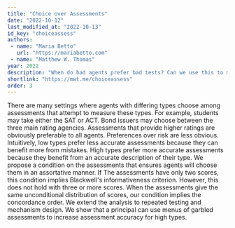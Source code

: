 ```yaml
---
title: "Choice over Assessments"
date: "2022-10-12"
last_modified_at: "2022-10-13"
id_key: "choiceassess"
authors:
 - name: "Maria Betto"
   url: "https://mariabetto.com"
 - name: "Matthew W. Thomas"
year: 2022
description: "When do bad agents prefer bad tests? Can we use this to make tests better?"
shortlink: "https://mwt.me/choiceassess"
order: 3
---
```


There are many settings where agents with differing types choose among assessments that attempt to measure these types. For example, students may take either the SAT or ACT. Bond issuers may choose between the three main rating agencies. Assessments that provide higher ratings are obviously preferable to all agents. Preferences over risk are less obvious. Intuitively, low types prefer less accurate assessments because they can benefit more from mistakes. High types prefer more accurate assessments because they benefit from an accurate description of their type. We propose a condition on the assessments that ensures agents will choose them in an assortative manner. If The assessments have only two scores, this condition implies Blackwell's informativeness criterion. However, this does not hold with three or more scores. When the assessments give the same unconditional distribution of scores, our condition implies the concordance order. We extend the analysis to repeated testing and mechanism design. We show that a principal can use menus of garbled assessments to increase assessment accuracy for high types.
